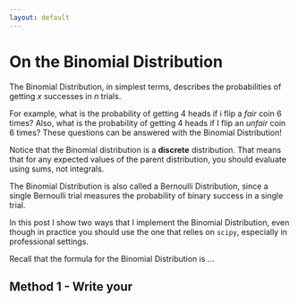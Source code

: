 ```yaml
---
layout: default
---
```

<script type="text/javascript" async
  src="https://cdn.mathjax.org/mathjax/latest/MathJax.js?config=TeX-MML-AM_CHTML">
</script>


# On the Binomial Distribution

The Binomial Distribution, in simplest terms, describes the probabilities of getting $x$ successes in $n$ trials. 

For example, what is the probability of getting $4$ heads if i flip a _fair_ coin $6$ times? Also, what is the probability of getting $4$ heads if I flip an _unfair_ coin $6$ times? These questions can be answered with the Binomial Distribution!

Notice that the Binomial distribution is a **discrete** distribution. That means that for any expected values of the parent distribution, you should evaluate using sums, not integrals. 

The Binomial Distribution is also called a Bernoulli Distribution, since a single Bernoulli trial measures the probability of binary success in a single trial. 

In this post I show two ways that I implement the Binomial Distribution, even though in practice you should use the one that relies on `scipy`, especially in professional settings. 

Recall that the formula for the Binomial Distribution is ...

## Method 1 - Write your